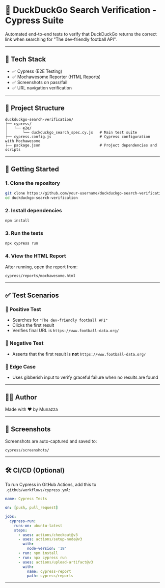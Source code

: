 # 🧪 DuckDuckGo Search Verification - Cypress Suite

Automated end-to-end tests to verify that DuckDuckGo returns the correct link when searching for "The dev-friendly football API".

---

## 🔧 Tech Stack

- ✅ Cypress (E2E Testing)
- ✅ Mochawesome Reporter (HTML Reports)
- ✅ Screenshots on pass/fail
- ✅ URL navigation verification

---

## 📂 Project Structure

```
duckduckgo-search-verification/
├── cypress/
│   └── e2e/
│       └── duckduckgo_search_spec.cy.js   # Main test suite
├── cypress.config.js                      # Cypress configuration with Mochawesome
├── package.json                           # Project dependencies and scripts
```

---

## 🚀 Getting Started

### 1. Clone the repository

```bash
git clone https://github.com/your-username/duckduckgo-search-verification.git
cd duckduckgo-search-verification
```

### 2. Install dependencies

```bash
npm install
```

### 3. Run the tests

```bash
npx cypress run
```

### 4. View the HTML Report

After running, open the report from:

```
cypress/reports/mochawesome.html
```

---

## ✅ Test Scenarios

### 🔹 Positive Test
- Searches for `"The dev-friendly football API"`
- Clicks the first result
- Verifies final URL is `https://www.football-data.org/`

### 🔹 Negative Test
- Asserts that the first result is **not** `https://www.football-data.org/`

### 🔹 Edge Case
- Uses gibberish input to verify graceful failure when no results are found

---

## 🧑‍💻 Author

Made with ❤️ by Munazza

---

## 📸 Screenshots

Screenshots are auto-captured and saved to:

```
cypress/screenshots/
```

---

## 🛠 CI/CD (Optional)

To run Cypress in GitHub Actions, add this to `.github/workflows/cypress.yml`:

```yaml
name: Cypress Tests

on: [push, pull_request]

jobs:
  cypress-run:
    runs-on: ubuntu-latest
    steps:
      - uses: actions/checkout@v3
      - uses: actions/setup-node@v3
        with:
          node-version: '18'
      - run: npm install
      - run: npx cypress run
      - uses: actions/upload-artifact@v3
        with:
          name: cypress-report
          path: cypress/reports
```

---
